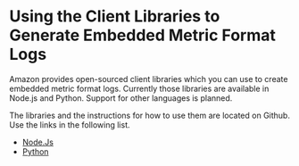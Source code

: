 # Using the Client Libraries to Generate Embedded Metric Format Logs<a name="CloudWatch_Embedded_Metric_Format_Libraries"></a>

Amazon provides open\-sourced client libraries which you can use to create embedded metric format logs\. Currently those libraries are available in Node\.js and Python\. Support for other languages is planned\.

The libraries and the instructions for how to use them are located on Github\. Use the links in the following list\.
+ [Node\.Js](https://github.com/awslabs/aws-embedded-metrics-node)
+ [Python](https://github.com/awslabs/aws-embedded-metrics-python)